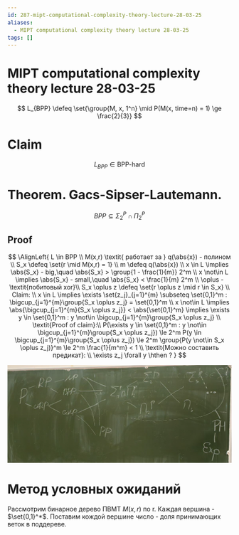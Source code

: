 ```yaml
---
id: 287-mipt-computational-complexity-theory-lecture-28-03-25
aliases:
  - MIPT computational complexity theory lecture 28-03-25
tags: []
---
```


# MIPT computational complexity theory lecture 28-03-25

$$
L_{BPP} \defeq \set{\group{M, x, 1^n} \mid P(M(x, time=n) = 1) \ge \frac{2}{3}}
$$

# Claim

$$
L_{BPP} \in \text{BPP-hard}
$$

# Theorem. Gacs-Sipser-Lautemann.

$$
BPP \subseteq \Sigma_2^P \cap \Pi_2^P
$$

## Proof

$$
\AlignLeft{
L \in BPP \\
M(x,r) \textit{ работает за } q(\abs{x}) - полином \\
S_x \defeq \set{r \mid M(x,r) = 1} \\
m \defeq q(\abs{x}) \\
x \in L \implies \abs{S_x} - big,\quad
\abs{S_x} > \group{1 - \frac{1}{m}} 2^m \\
x \not\in L \implies \abs{S_x} - small,\quad
\abs{S_x} < \frac{1}{m} 2^m \\
\oplus - \textit{побитовый xor}\\
S_x \oplus z \defeq \set{r \oplus z \mid r \in S_x} \\
Claim: \\
x \in L \implies \exists \set{z_j}_{j=1}^{m} \subseteq \set{0,1}^m :
\bigcup_{j=1}^{m}\group{S_x \oplus z_j} = \set{0,1}^m \\
x \not\in L \implies \abs{\bigcup_{j=1}^{m}{S_x \oplus z_j}} < \abs{\set{0,1}^m} \implies
\exists y \in \set{0,1}^m : y \not\in \bigcup_{j=1}^{m}\group{S_x \oplus z_j} \\
\textit{Proof of claim}:\\
P(\exists y \in \set{0,1}^m : y \not\in \bigcup_{j=1}^{m}\group{S_x \oplus z_j}) \le
2^m P(y \in \bigcup_{j=1}^{m}\group{S_x \oplus z_j}) \le
2^m \group{P(y \not\in S_x \oplus z_j)}^m \le
2^m \frac{1}{m^m} < 1 \\
\textit{Можно составить предикат}: \\
\exists z_j \forall y \hthen ?
}
$$

![карта классов](assets/imgs/28-03-25_11-41-18_122_28-03-25_11-41-18_768.png)

# Метод условных ожиданий

Рассмотрим бинарное дерево ПВМТ $M(x,r)$ по r.
Каждая вершина - $\set{0,1}^*$.
Поставим кождой вершине число - доля принимающих веток в поддереве.
